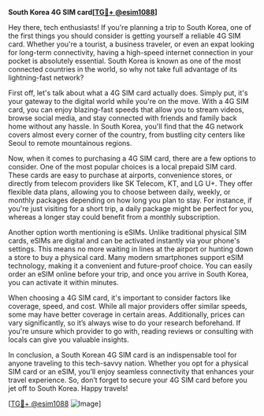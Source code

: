 **South Korea 4G SIM card[[TG💪+ @esim1088](https://t.me/s/esim1088)]**

Hey there, tech enthusiasts! If you're planning a trip to South Korea, one of the first things you should consider is getting yourself a reliable 4G SIM card. Whether you're a tourist, a business traveler, or even an expat looking for long-term connectivity, having a high-speed internet connection in your pocket is absolutely essential. South Korea is known as one of the most connected countries in the world, so why not take full advantage of its lightning-fast network?

First off, let's talk about what a 4G SIM card actually does. Simply put, it's your gateway to the digital world while you're on the move. With a 4G SIM card, you can enjoy blazing-fast speeds that allow you to stream videos, browse social media, and stay connected with friends and family back home without any hassle. In South Korea, you'll find that the 4G network covers almost every corner of the country, from bustling city centers like Seoul to remote mountainous regions.

Now, when it comes to purchasing a 4G SIM card, there are a few options to consider. One of the most popular choices is a local prepaid SIM card. These cards are easy to purchase at airports, convenience stores, or directly from telecom providers like SK Telecom, KT, and LG U+. They offer flexible data plans, allowing you to choose between daily, weekly, or monthly packages depending on how long you plan to stay. For instance, if you're just visiting for a short trip, a daily package might be perfect for you, whereas a longer stay could benefit from a monthly subscription.

Another option worth mentioning is eSIMs. Unlike traditional physical SIM cards, eSIMs are digital and can be activated instantly via your phone's settings. This means no more waiting in lines at the airport or hunting down a store to buy a physical card. Many modern smartphones support eSIM technology, making it a convenient and future-proof choice. You can easily order an eSIM online before your trip, and once you arrive in South Korea, you can activate it within minutes.

When choosing a 4G SIM card, it's important to consider factors like coverage, speed, and cost. While all major providers offer similar speeds, some may have better coverage in certain areas. Additionally, prices can vary significantly, so it’s always wise to do your research beforehand. If you're unsure which provider to go with, reading reviews or consulting with locals can give you valuable insights.

In conclusion, a South Korean 4G SIM card is an indispensable tool for anyone traveling to this tech-savvy nation. Whether you opt for a physical SIM card or an eSIM, you’ll enjoy seamless connectivity that enhances your travel experience. So, don’t forget to secure your 4G SIM card before you jet off to South Korea. Happy travels!

[[TG💪+ @esim1088](https://t.me/s/esim1088) ![Image](https://i.postimg.cc/Y0z9fWf4/image.png)]